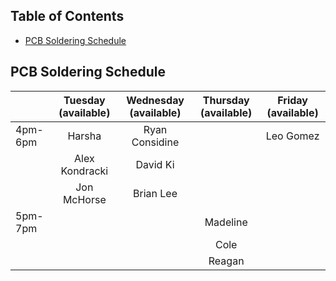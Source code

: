 ## Table of Contents
- [PCB Soldering Schedule](#pcb-soldering-schedule)


## PCB Soldering Schedule

|         | Tuesday (available) | Wednesday (available) | Thursday (available) | Friday (available) |
|---------|:-------------------:|:---------------------:|:--------------------:|:------------------:|
| 4pm-6pm | Harsha              | Ryan Considine        |                      | Leo Gomez          |
|         | Alex Kondracki      | David Ki              |                      |                    |
|         | Jon McHorse         | Brian Lee             |                      |                    |
| 5pm-7pm |                     |                       | Madeline             |                    |
|         |                     |                       | Cole                 |                    |
|         |                     |                       | Reagan               |                    |
